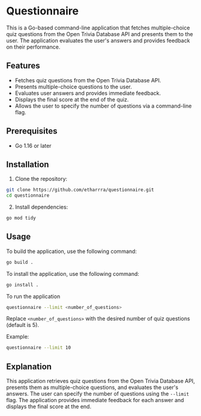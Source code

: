 # Questionnaire

This is a Go-based command-line application that fetches multiple-choice quiz questions from the Open Trivia Database API and presents them to the user. The application evaluates the user's answers and provides feedback on their performance.

## Features

-   Fetches quiz questions from the Open Trivia Database API.
-   Presents multiple-choice questions to the user.
-   Evaluates user answers and provides immediate feedback.
-   Displays the final score at the end of the quiz.
-   Allows the user to specify the number of questions via a command-line flag.

## Prerequisites

-   Go 1.16 or later

## Installation

1. Clone the repository:

```sh
git clone https://github.com/etharrra/questionnaire.git
cd questionnaire
```

2. Install dependencies:

```sh
go mod tidy
```

## Usage

To build the application, use the following command:

```sh
go build .
```

To install the application, use the following command:

```sh
go install .
```

To run the application

```sh
questionnaire --limit <number_of_questions>
```

Replace `<number_of_questions>` with the desired number of quiz questions (default is 5).

Example:

```sh
questionnaire --limit 10
```

## Explanation

This application retrieves quiz questions from the Open Trivia Database API, presents them as multiple-choice questions, and evaluates the user's answers. The user can specify the number of questions using the `--limit` flag. The application provides immediate feedback for each answer and displays the final score at the end.
